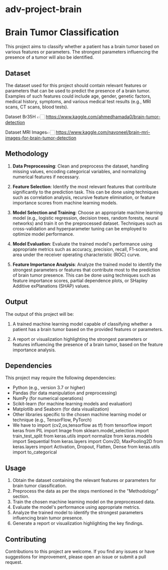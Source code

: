 # adv-project-brain
# Brain Tumor Classification

This project aims to classify whether a patient has a brain tumor based on various features or parameters. The strongest parameters influencing the presence of a tumor will also be identified.

## Dataset

The dataset used for this project should contain relevant features or parameters that can be used to predict the presence of a brain tumor. Examples of such features could include age, gender, genetic factors, medical history, symptoms, and various medical test results (e.g., MRI scans, CT scans, blood tests).

Dataset Br35H 👉🏻 https://www.kaggle.com/ahmedhamada0/brain-tumor-detection

Dataset MRI Images👉🏻 https://www.kaggle.com/navoneel/brain-mri-images-for-brain-tumor-detection

## Methodology

1. **Data Preprocessing**: Clean and preprocess the dataset, handling missing values, encoding categorical variables, and normalizing numerical features if necessary.

2. **Feature Selection**: Identify the most relevant features that contribute significantly to the prediction task. This can be done using techniques such as correlation analysis, recursive feature elimination, or feature importance scores from machine learning models.

3. **Model Selection and Training**: Choose an appropriate machine learning model (e.g., logistic regression, decision trees, random forests, neural networks) and train it on the preprocessed dataset. Techniques such as cross-validation and hyperparameter tuning can be employed to optimize model performance.

4. **Model Evaluation**: Evaluate the trained model's performance using appropriate metrics such as accuracy, precision, recall, F1-score, and area under the receiver operating characteristic (ROC) curve.

5. **Feature Importance Analysis**: Analyze the trained model to identify the strongest parameters or features that contribute most to the prediction of brain tumor presence. This can be done using techniques such as feature importance scores, partial dependence plots, or SHapley Additive exPlanations (SHAP) values.

## Output

The output of this project will be:

1. A trained machine learning model capable of classifying whether a patient has a brain tumor based on the provided features or parameters.

2. A report or visualization highlighting the strongest parameters or features influencing the presence of a brain tumor, based on the feature importance analysis.

## Dependencies

This project may require the following dependencies:

- Python (e.g., version 3.7 or higher)
- Pandas (for data manipulation and preprocessing)
- NumPy (for numerical operations)
- Scikit-learn (for machine learning models and evaluation)
- Matplotlib and Seaborn (for data visualization)
- Other libraries specific to the chosen machine learning model or technique (e.g., TensorFlow, PyTorch)
- We have to import (cv2,os,tensorflow as tf)
from tensorflow import keras
from PIL import Image
from sklearn.model_selection import train_test_split
from keras.utils import normalize
from keras.models import Sequential
from keras.layers import Conv2D, MaxPooling2D
from keras.layers import Activation, Dropout, Flatten, Dense
from keras.utils import to_categorical


## Usage

1. Obtain the dataset containing the relevant features or parameters for brain tumor classification.
2. Preprocess the data as per the steps mentioned in the "Methodology" section.
3. Train the chosen machine learning model on the preprocessed data.
4. Evaluate the model's performance using appropriate metrics.
5. Analyze the trained model to identify the strongest parameters influencing brain tumor presence.
6. Generate a report or visualization highlighting the key findings.

## Contributing

Contributions to this project are welcome. If you find any issues or have suggestions for improvement, please open an issue or submit a pull request.
